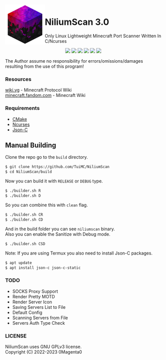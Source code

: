 <img src="icon.png" align="left" width="128px">

# NiliumScan 3.0
Only Linux Lightweight Minecraft Port Scanner Written In C/Ncurses

<p align='center'>
  <a href='https://en.wikipedia.org/wiki/C%20%28programming%20language%29'><img src='https://img.shields.io/badge/Language-C-black?style=for-the-badge'></a>
  <a href='https://cmake.org/cmake/help/v3.25/index.html'><img src='https://img.shields.io/badge/CMake%20-3.25-black?style=for-the-badge'></a>
  <a href='https://github.com/TuiMC/NiliumScan'><img src='https://img.shields.io/badge/Latest%20Version-v3.0-black?style=for-the-badge'></a>
  <a href='https://github.com/TuiMC/NiliumScan/releases'><img src='https://img.shields.io/github/v/release/TuiMC/NiliumScan?label=Latest%20Release&color=black&style=for-the-badge'></a>
  <a href='https://github.com/TuiMC/NiliumScan/blob/master/LICENSE'><img src='https://img.shields.io/badge/License-GPLv3-black?style=for-the-badge'></a>
  <a href='https://github.com/TuiMC/NiliumScan/stargazers'><img src='https://img.shields.io/github/stars/TuiMC/NiliumScan?color=black&style=for-the-badge'></a>
</p>

The Author assume no responsibility for errors/omissions/damages resulting from the use of this program!

### Resources
[wiki.vg](https://wiki.vg) - Minecraft Protocol Wiki  
[minecraft.fandom.com](https://minecraft.fandom.com) - Minecraft Wiki

### Requirements
* [CMake](https://cmake.org/files)
* [Ncurses](https://invisible-island.net/ncurses/)
* [Json-C](https://github.com/json-c/json-c)

## Manual Building
Clone the repo go to the `build` directory.
```
$ git clone https://github.com/TuiMC/NiliumScan
$ cd NiliumScan/build
```
Now you can build it with `RELEASE` or `DEBUG` type.
```
$ ./builder.sh R
$ ./builder.sh D
```
So you can combine this with `clean` flag.
```
$ ./builder.sh CR
$ ./builder.sh CD
```
And in the build folder you can see `niliumscan` binary.  
Also you can enable the Sanitize with Debug mode.
```
$ ./builder.sh CSD
```
  
Note: If you are using Termux you also need to install Json-C packages.
```
$ apt update
$ apt install json-c json-c-static
```

### TODO
* SOCKS Proxy Support
* Render Pretty MOTD
* Render Server Icon
* Saving Servers List to File
* Default Config
* Scanning Servers from File
* Servers Auth Type Check

### LICENSE
NiliumScan uses GNU GPLv3 license.  
Copyright (C) 2022-2023  0Magenta0

